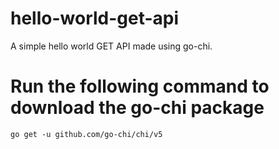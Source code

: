 # hello-world-get-api
A simple hello world GET API made using go-chi.

# Run the following command to download the go-chi package
`go get -u github.com/go-chi/chi/v5`